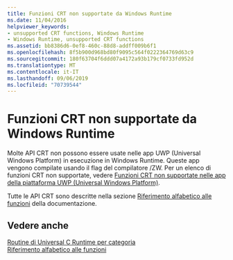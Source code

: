 ```yaml
---
title: Funzioni CRT non supportate da Windows Runtime
ms.date: 11/04/2016
helpviewer_keywords:
- unsupported CRT functions, Windows Runtime
- Windows Runtime, unsupported CRT functions
ms.assetid: bb8386d6-0ef8-460c-88d8-addff009b6f1
ms.openlocfilehash: 8f5b900d968bd80f9095c564f0222364769d63c9
ms.sourcegitcommit: 180f63704f6ddd07a4172a93b179cf0733fd952d
ms.translationtype: MT
ms.contentlocale: it-IT
ms.lasthandoff: 09/06/2019
ms.locfileid: "70739544"
---
```

# <a name="windows-runtime-unsupported-crt-functions"></a>Funzioni CRT non supportate da Windows Runtime

Molte API CRT non possono essere usate nelle app UWP (Universal Windows Platform) in esecuzione in Windows Runtime. Queste app vengono compilate usando il flag del compilatore /ZW. Per un elenco di funzioni CRT non supportate, vedere [Funzioni CRT non supportate nelle app della piattaforma UWP (Universal Windows Platform)](../cppcx/crt-functions-not-supported-in-universal-windows-platform-apps.md).

Tutte le API CRT sono descritte nella sezione [Riferimento alfabetico alle funzioni](../c-runtime-library/reference/crt-alphabetical-function-reference.md) della documentazione.

## <a name="see-also"></a>Vedere anche

[Routine di Universal C Runtime per categoria](../c-runtime-library/run-time-routines-by-category.md)<br/>
[Riferimento alfabetico alle funzioni](../c-runtime-library/reference/crt-alphabetical-function-reference.md)<br/>
